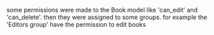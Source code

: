 some permissions were made to the Book model like 'can_edit' and 'can_delete'.
then they were assigned to some groups.
for example the 'Editors group' have the permission to edit books